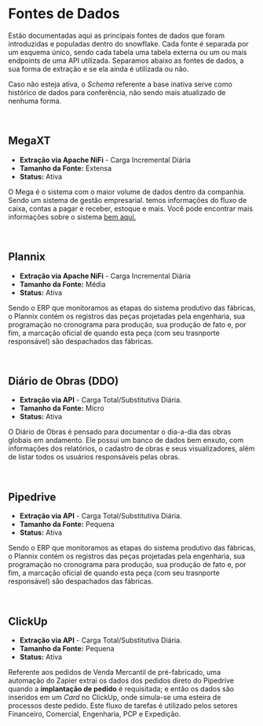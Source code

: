 # Fontes de Dados

Estão documentadas aqui as principais fontes de dados que foram introduzidas e populadas dentro do snowflake. Cada fonte é separada por um esquema único, sendo cada tabela uma tabela externa ou um ou mais endpoints de uma API utilizada. Separamos abaixo as fontes de dados, a sua forma de extração e se ela ainda é utilizada ou não.

Caso não esteja ativa, o _Schema_ referente a base inativa serve como histórico de dados para conferência, não sendo mais atualizado de nenhuma forma.

<br>

## MegaXT

- **Extração via Apache NiFi** - Carga Incremental Diária
- **Tamanho da Fonte:** Extensa
- **Status:** Ativa

O Mega é o sistema com o maior volume de dados dentro da companhia. Sendo um sistema de gestão empresarial. temos informações do fluxo de caixa, contas a pagar e receber, estoque e mais. Você pode encontrar mais informações sobre o sistema [bem aqui.](https://lp.mega.com.br/sistema-erp-gestao-empresarial/)

<br>

## Plannix

- **Extração via Apache NiFi** - Carga Incremental Diária
- **Tamanho da Fonte:** Média
- **Status:** Ativa

Sendo o ERP que monitoramos as etapas do sistema produtivo das fábricas, o Plannix contém os registros das peças projetadas pela engenharia, sua programação no cronograma para produção, sua produção de fato e, por fim, a marcação oficial de quando esta peça (com seu trasnporte responsável) são despachados das fábricas.

<br>

## Diário de Obras (DDO)

- **Extração via API** - Carga Total/Substitutiva Diária.
- **Tamanho da Fonte:** Micro
- **Status:** Ativa

O Diário de Obras é pensado para documentar o dia-a-dia das obras globais em andamento. Ele possui um banco de dados bem enxuto, com informações dos relatórios, o cadastro de obras e seus visualizadores, além de listar todos os usuários responsáveis pelas obras.

<br>

## Pipedrive

- **Extração via API** - Carga Total/Substitutiva Diária.
- **Tamanho da Fonte:** Pequena
- **Status:** Ativa

Sendo o ERP que monitoramos as etapas do sistema produtivo das fábricas, o Plannix contém os registros das peças projetadas pela engenharia, sua programação no cronograma para produção, sua produção de fato e, por fim, a marcação oficial de quando esta peça (com seu trasnporte responsável) são despachados das fábricas.

<br>

## ClickUp

- **Extração via API** - Carga Total/Substitutiva Diária.
- **Tamanho da Fonte:** Pequena
- **Status:** Ativa

Referente aos pedidos de Venda Mercantil de pré-fabricado, uma automação do Zapier extrai os dados dos pedidos direto do Pipedrive quando a **implantação de pedido** é requisitada; e então os dados são inseridos em um _Card_ no ClickUp, onde simula-se uma esteira de processos deste pedido. Este fluxo de tarefas é utilizado pelos setores Financeiro, Comercial, Engenharia, PCP e Expedição.

<br>
